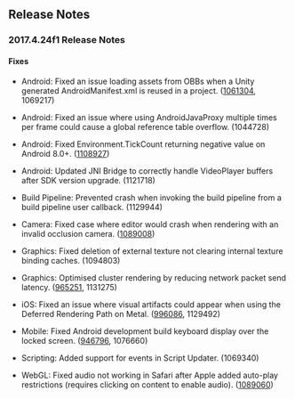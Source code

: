 ## Release Notes

### 2017.4.24f1 Release Notes

#### Fixes

-   Android: Fixed an issue loading assets from OBBs when a Unity generated AndroidManifest.xml is reused in a project. ([1061304](https://issuetracker.unity3d.com/issues/reusing-unity-generated-androidmanifest-dot-xml-prevents-the-application-to-find-data-when-splitting-the-apk), 1069217)

-   Android: Fixed an issue where using AndroidJavaProxy multiple times per frame could cause a global reference table overflow. (1044728)

-   Android: Fixed Environment.TickCount returning negative value on Android 8.0+. ([1108927](https://issuetracker.unity3d.com/issues/android-environment-dot-tickcount-returns-negative-value-on-8-dot-0-and-above))

-   Android: Updated JNI Bridge to correctly handle VideoPlayer buffers after SDK version upgrade. (1121718)

-   Build Pipeline: Prevented crash when invoking the build pipeline from a build pipeline user callback. (1129944)

-   Camera: Fixed case where editor would crash when rendering with an invalid occlusion camera. ([1089008](https://issuetracker.unity3d.com/issues/crash-on-dorenderloop-if-scene-view-is-open-when-opening-occlusion-window))

-   Graphics: Fixed deletion of external texture not clearing internal texture binding caches. (1094803)

-   Graphics: Optimised cluster rendering by reducing network packet send latency. ([965251](https://issuetracker.unity3d.com/issues/cluster-rendering-performance-is-slower-on-newest-versions), 1131275)

-   iOS: Fixed an issue where visual artifacts could appear when using the Deferred Rendering Path on Metal. ([996086](https://issuetracker.unity3d.com/issues/ios-metal-graphics-artefacts-on-ios-with-metal-api-hdr-and-deferred-rendering-path), 1129492)

-   Mobile: Fixed Android development build keyboard display over the locked screen. ([946796](https://issuetracker.unity3d.com/issues/android-in-dev-mode-the-app-is-drawn-on-top-of-the-lock-screen-which-blocks-native-content-e-dot-g-keyboard), 1076660)

-   Scripting: Added support for events in Script Updater. (1069340)

-   WebGL: Fixed audio not working in Safari after Apple added auto-play restrictions (requires clicking on content to enable audio). ([1089060](https://issuetracker.unity3d.com/issues/sounds-do-not-play-in-webgl-builds-when-launched-in-safari-12))
